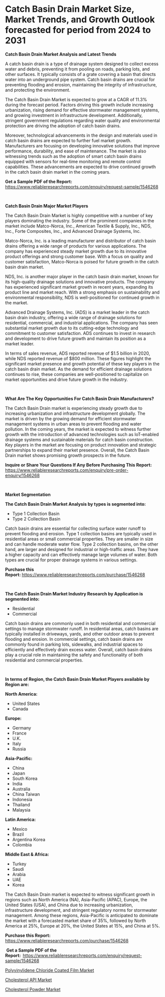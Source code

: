 <p><h1>Catch Basin Drain Market Size, Market Trends, and Growth Outlook forecasted for period from 2024 to 2031</h1></p><p><strong>Catch Basin Drain Market Analysis and Latest Trends</strong></p>
<p><p>A catch basin drain is a type of drainage system designed to collect excess water and debris, preventing it from pooling on roads, parking lots, and other surfaces. It typically consists of a grate covering a basin that directs water into an underground pipe system. Catch basin drains are crucial for preventing flooding and erosion, maintaining the integrity of infrastructure, and protecting the environment.</p><p>The Catch Basin Drain Market is expected to grow at a CAGR of 11.3% during the forecast period. Factors driving this growth include increasing urbanization, rising demand for effective stormwater management systems, and growing investment in infrastructure development. Additionally, stringent government regulations regarding water quality and environmental protection are driving the adoption of catch basin drains.</p><p>Moreover, technological advancements in the design and materials used in catch basin drains are expected to further fuel market growth. Manufacturers are focusing on developing innovative solutions that improve performance, durability, and ease of maintenance. The market is also witnessing trends such as the adoption of smart catch basin drains equipped with sensors for real-time monitoring and remote control capabilities. These advancements are expected to drive continued growth in the catch basin drain market in the coming years.</p></p>
<p><strong>Get a Sample PDF of the Report:&nbsp;</strong> <a href="https://www.reliableresearchreports.com/enquiry/request-sample/1546268">https://www.reliableresearchreports.com/enquiry/request-sample/1546268</a></p>
<p>&nbsp;</p>
<p><strong>Catch Basin Drain Major Market Players</strong></p>
<p><p>The Catch Basin Drain Market is highly competitive with a number of key players dominating the industry. Some of the prominent companies in the market include Matco-Norca, Inc., American Textile & Supply, Inc., NDS, Inc., Forte Composites, Inc., and Advanced Drainage Systems, Inc.</p><p>Matco-Norca, Inc. is a leading manufacturer and distributor of catch basin drains offering a wide range of products for various applications. The company has experienced steady market growth due to its innovative product offerings and strong customer base. With a focus on quality and customer satisfaction, Matco-Norca is poised for future growth in the catch basin drain market.</p><p>NDS, Inc. is another major player in the catch basin drain market, known for its high-quality drainage solutions and innovative products. The company has experienced significant market growth in recent years, expanding its product line and market reach. With a strong emphasis on sustainability and environmental responsibility, NDS is well-positioned for continued growth in the market.</p><p>Advanced Drainage Systems, Inc. (ADS) is a market leader in the catch basin drain industry, offering a wide range of drainage solutions for residential, commercial, and industrial applications. The company has seen substantial market growth due to its cutting-edge technology and commitment to customer satisfaction. ADS continues to invest in research and development to drive future growth and maintain its position as a market leader.</p><p>In terms of sales revenue, ADS reported revenue of $1.5 billion in 2020, while NDS reported revenue of $800 million. These figures highlight the significant market presence and growth potential of these key players in the catch basin drain market. As the demand for efficient drainage solutions continues to rise, these companies are well-positioned to capitalize on market opportunities and drive future growth in the industry.</p></p>
<p>&nbsp;</p>
<p><strong>What Are The Key Opportunities For Catch Basin Drain Manufacturers?</strong></p>
<p><p>The Catch Basin Drain market is experiencing steady growth due to increasing urbanization and infrastructure development globally. The market is driven by the growing demand for efficient stormwater management systems in urban areas to prevent flooding and water pollution. In the coming years, the market is expected to witness further growth with the introduction of advanced technologies such as IoT-enabled drainage systems and sustainable materials for catch basin construction. Key players in the market are focusing on product innovation and strategic partnerships to expand their market presence. Overall, the Catch Basin Drain market shows promising growth prospects in the future.</p></p>
<p><strong>Inquire or Share Your Questions If Any Before Purchasing This Report:</strong> <a href="https://www.reliableresearchreports.com/enquiry/pre-order-enquiry/1546268">https://www.reliableresearchreports.com/enquiry/pre-order-enquiry/1546268</a></p>
<p>&nbsp;</p>
<p><strong>Market Segmentation</strong></p>
<p><strong>The Catch Basin Drain Market Analysis by types is segmented into:</strong></p>
<p><ul><li>Type 1 Collection Basin</li><li>Type 2 Collection Basin</li></ul></p>
<p><p>Catch basin drains are essential for collecting surface water runoff to prevent flooding and erosion. Type 1 collection basins are typically used in residential areas or small commercial properties. They are smaller in size and can handle moderate water flow. Type 2 collection basins, on the other hand, are larger and designed for industrial or high-traffic areas. They have a higher capacity and can effectively manage large volumes of water. Both types are crucial for proper drainage systems in various settings.</p></p>
<p><strong>Purchase this Report:&nbsp;</strong><a href="https://www.reliableresearchreports.com/purchase/1546268">https://www.reliableresearchreports.com/purchase/1546268</a></p>
<p>&nbsp;</p>
<p><strong>The Catch Basin Drain Market Industry Research by Application is segmented into:</strong></p>
<p><ul><li>Residential</li><li>Commercial</li></ul></p>
<p><p>Catch basin drains are commonly used in both residential and commercial settings to manage stormwater runoff. In residential areas, catch basins are typically installed in driveways, yards, and other outdoor areas to prevent flooding and erosion. In commercial settings, catch basin drains are commonly found in parking lots, sidewalks, and industrial spaces to efficiently and effectively drain excess water. Overall, catch basin drains play a crucial role in maintaining the safety and functionality of both residential and commercial properties.</p></p>
<p>&nbsp;</p>
<p><strong>In terms of Region, the Catch Basin Drain Market Players available by Region are:</strong></p>
<p>
    <p> <strong> North America: </strong>
        <ul>
            <li>United States</li>
            <li>Canada</li>
        </ul>
        </p> 
    <p> <strong> Europe: </strong>
        <ul>
            <li>Germany</li>
            <li>France</li>
            <li>U.K.</li>
            <li>Italy</li>
            <li>Russia</li>
        </ul>
        </p> 
    <p> <strong> Asia-Pacific: </strong>
        <ul>
            <li>China</li>
            <li>Japan</li>
            <li>South Korea</li>
            <li>India</li>
            <li>Australia</li>
            <li>China Taiwan</li>
            <li>Indonesia</li>
            <li>Thailand</li>
            <li>Malaysia</li>
        </ul>
        </p> 
    <p> <strong> Latin America: </strong>
        <ul>
            <li>Mexico</li>
            <li>Brazil</li>
            <li>Argentina Korea</li>
            <li>Colombia</li>
        </ul>
        </p> 
    <p> <strong> Middle East & Africa: </strong>
        <ul>
            <li>Turkey</li>
            <li>Saudi</li>
            <li>Arabia</li>
            <li>UAE</li>
            <li>Korea</li>
        </ul>
    </p>
    </p>
<p><p>The Catch Basin Drain market is expected to witness significant growth in regions such as North America (NA), Asia-Pacific (APAC), Europe, the United States (USA), and China due to increasing urbanization, infrastructure development, and stringent regulatory norms for stormwater management. Among these regions, Asia-Pacific is anticipated to dominate the market with a forecasted market share of 35%, followed by North America at 25%, Europe at 20%, the United States at 15%, and China at 5%.</p></p>
<p><strong>Purchase this Report: </strong><a href="https://www.reliableresearchreports.com/purchase/1546268">https://www.reliableresearchreports.com/purchase/1546268</a></p>
<p>&nbsp;<strong>Get a Sample PDF of the Report:&nbsp;&nbsp;</strong><a href="https://www.reliableresearchreports.com/enquiry/request-sample/1546268">https://www.reliableresearchreports.com/enquiry/request-sample/1546268</a></p>
<p><strong></strong></p>
<p><p><a href="https://view.publitas.com/reportprime-1/polyvinylidene-chloride-coated-film-market-size-and-growth-market-segmentation-regional-and-country-breakdowns-and-market-trends-for-period-from-2023-2030/">Polyvinylidene Chloride Coated Film Market</a></p><p><a href="https://view.publitas.com/reportprime-1/cholesterol-api-market-size-evaluating-its-market-trends-growth-and-projections-2023-2030/">Cholesterol API Market</a></p><p><a href="https://view.publitas.com/reportprime-1/cholesterol-powder-market-size-evaluating-its-market-trends-growth-and-projections-2023-2030/">Cholesterol Powder Market</a></p></p>